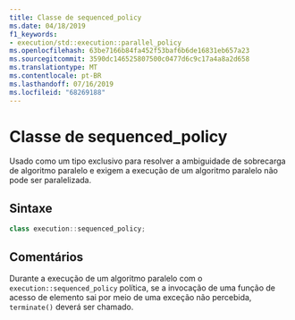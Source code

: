 ```yaml
---
title: Classe de sequenced_policy
ms.date: 04/18/2019
f1_keywords:
- execution/std::execution::parallel_policy
ms.openlocfilehash: 63be7166b84fa452f53baf6b6de16831eb657a23
ms.sourcegitcommit: 3590dc146525807500c0477d6c9c17a4a8a2d658
ms.translationtype: MT
ms.contentlocale: pt-BR
ms.lasthandoff: 07/16/2019
ms.locfileid: "68269188"
---
```

# <a name="sequencedpolicy-class"></a>Classe de sequenced_policy

Usado como um tipo exclusivo para resolver a ambiguidade de sobrecarga de algoritmo paralelo e exigem a execução de um algoritmo paralelo não pode ser paralelizada.

## <a name="syntax"></a>Sintaxe

```cpp
class execution::sequenced_policy;
```

## <a name="remarks"></a>Comentários

Durante a execução de um algoritmo paralelo com o `execution::sequenced_policy` política, se a invocação de uma função de acesso de elemento sai por meio de uma exceção não percebida, `terminate()` deverá ser chamado.

